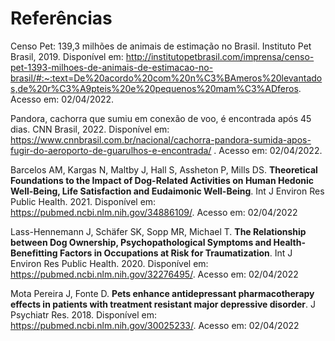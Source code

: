 # Referências

Censo Pet: 139,3 milhões de animais de estimação no Brasil. Instituto Pet Brasil, 2019. Disponível em: http://institutopetbrasil.com/imprensa/censo-pet-1393-milhoes-de-animais-de-estimacao-no-brasil/#:~:text=De%20acordo%20com%20n%C3%BAmeros%20levantados,de%20r%C3%A9pteis%20e%20pequenos%20mam%C3%ADferos. Acesso em: 02/04/2022.

Pandora, cachorra que sumiu em conexão de voo, é encontrada após 45 dias. CNN Brasil, 2022. Disponível em: https://www.cnnbrasil.com.br/nacional/cachorra-pandora-sumida-apos-fugir-do-aeroporto-de-guarulhos-e-encontrada/ . Acesso em: 02/04/2022.

Barcelos AM, Kargas N, Maltby J, Hall S, Assheton P, Mills DS. **Theoretical Foundations to the Impact of Dog-Related Activities on Human Hedonic Well-Being, Life Satisfaction and Eudaimonic Well-Being**. Int J Environ Res Public Health. 2021. Disponível em: https://pubmed.ncbi.nlm.nih.gov/34886109/. Acesso em: 02/04/2022

Lass-Hennemann J, Schäfer SK, Sopp MR, Michael T. **The Relationship between Dog Ownership, Psychopathological 
Symptoms and Health-Benefitting Factors in Occupations at Risk for Traumatization**. Int J Environ Res Public Health. 2020. Disponível em: https://pubmed.ncbi.nlm.nih.gov/32276495/. Acesso em: 02/04/2022

Mota Pereira J, Fonte D. **Pets enhance antidepressant pharmacotherapy effects in patients with treatment resistant major depressive disorder**. J Psychiatr Res. 2018. Disponível em: https://pubmed.ncbi.nlm.nih.gov/30025233/. Acesso em: 02/04/2022


